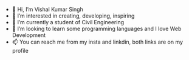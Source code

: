 - 👋 Hi, I’m Vishal Kumar Singh
- 👀 I’m interested in creating, developing, inspiring
- 🌱 I’m currently a student of Civil Engineering 
- 💞️ I’m looking to learn some programming languages and I love Web Development
- 📫 You can reach me from my insta and linkdin, both links are on my profile

<!---
VishalSingh122/VishalSingh122 is a ✨ special ✨ repository because its `README.md` (this file) appears on your GitHub profile.
You can click the Preview link to take a look at your changes.
--->
